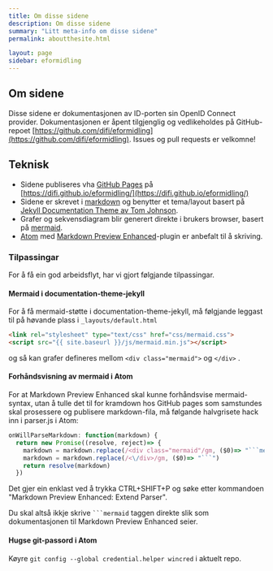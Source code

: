 ```yaml
---
title: Om disse sidene
description: Om disse sidene
summary: "Litt meta-info om disse sidene"
permalink: aboutthesite.html

layout: page
sidebar: eformidling
---
```


## Om sidene

Disse sidene er dokumentasjonen av ID-porten sin OpenID Connect provider.  Dokumentasjonen er åpent tilgjenglig og vedlikeholdes på GitHub-repoet [https://github.com/difi/eformidling](https://github.com/difi/eformidling). Issues og pull requests er velkomne!

## Teknisk

* Sidene publiseres vha [GitHub Pages](https://pages.github.com/) på [https://difi.github.io/eformidling/](https://difi.github.io/eformidling/)
* Sidene er skrevet i [markdown](https://guides.github.com/features/mastering-markdown/) og benytter et tema/layout basert på [Jekyll Documentation Theme av Tom Johnson](https://github.com/tomjohnson1492/documentation-theme-jekyll).
* Grafer og sekvensdiagram blir generert direkte i brukers browser, basert på  [mermaid](https://knsv.github.io/mermaid/).
* [Atom](https://atom.io/) med [Markdown Preview Enhanced](https://shd101wyy.github.io/markdown-preview-enhanced/#/)-plugin er anbefalt til å skriving.

### Tilpassingar

For å få ein god arbeidsflyt, har vi gjort følgjande tilpassingar.

#### Mermaid i documentation-theme-jekyll
For å få mermaid-støtte i documentation-theme-jekyll, må følgjande leggast til på høvande plass i  `_layouts/default.html`
```html
<link rel="stylesheet" type="text/css" href="css/mermaid.css">
<script src="{{ site.baseurl }}/js/mermaid.min.js"></script>
```
og så kan grafer defineres mellom `<div class="mermaid">` og `</div>`  .

#### Forhåndsvisning av mermaid i Atom
For at Markdown Preview Enhanced skal kunne forhåndsvise mermaid-syntax, utan å tulle det til for kramdown hos GitHub pages som samstundes skal prosessere og publisere markdown-fila, må følgande halvgrisete hack inn i parser.js i Atom:
```javascript
onWillParseMarkdown: function(markdown) {
  return new Promise((resolve, reject)=> {
    markdown = markdown.replace(/<div class="mermaid"/gm, ($0)=> "```mermaid")
    markdown = markdown.replace(/<\/div>/gm, ($0)=> "```")
    return resolve(markdown)
  })
```
Det gjer ein enklast ved å trykka CTRL+SHIFT+P og søke etter kommandoen "Markdown Preview Enhanced: Extend Parser".

Du skal altså ikkje skrive ` ```mermaid ` taggen direkte slik som dokumentasjonen til Markdown Preview Enhanced seier.

#### Hugse git-passord i Atom
Køyre `git config --global credential.helper wincred` i aktuelt repo.
